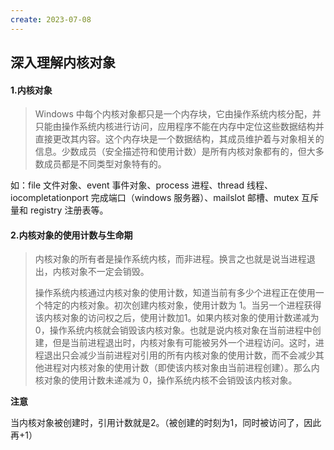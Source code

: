 ```yaml
---
create: 2023-07-08
---
```

## 深入理解内核对象

#### 1.内核对象

> Windows 中每个内核对象都只是一个内存块，它由操作系统内核分配，并只能由操作系统内核进行访问，应用程序不能在内存中定位这些数据结构并直接更改其内容。这个内存块是一个数据结构，其成员维护着与对象相关的信息。少数成员（安全描述符和使用计数）是所有内核对象都有的，但大多数成员都是不同类型对象特有的。

如：file 文件对象、event 事件对象、process 进程、thread 线程、iocompletationport 完成端口（windows 服务器）、mailslot 邮槽、mutex 互斥量和 registry 注册表等。

#### 2.内核对象的使用计数与生命期

> 内核对象的所有者是操作系统内核，而非进程。换言之也就是说当进程退出，内核对象不一定会销毁。
>
> 操作系统内核通过内核对象的使用计数，知道当前有多少个进程正在使用一个特定的内核对象。初次创建内核对象，使用计数为 1。当另一个进程获得该内核对象的访问权之后，使用计数加1。如果内核对象的使用计数递减为 0，操作系统内核就会销毁该内核对象。也就是说内核对象在当前进程中创建，但是当前进程退出时，内核对象有可能被另外一个进程访问。这时，进程退出只会减少当前进程对引用的所有内核对象的使用计数，而不会减少其他进程对内核对象的使用计数（即使该内核对象由当前进程创建）。那么内核对象的使用计数未递减为 0，操作系统内核不会销毁该内核对象。

**注意**

当内核对象被创建时，引用计数就是2。（被创建的时刻为1，同时被访问了，因此再+1）

